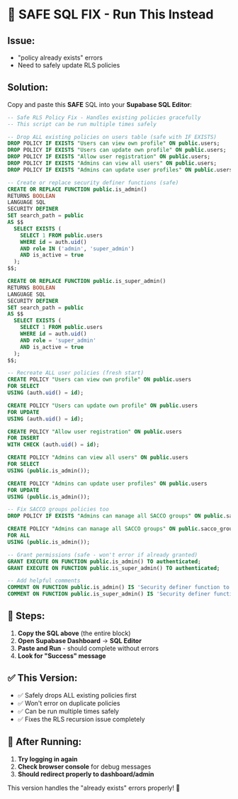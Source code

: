 # 🚨 SAFE SQL FIX - Run This Instead

## Issue: 
- "policy already exists" errors
- Need to safely update RLS policies

## Solution:
Copy and paste this **SAFE** SQL into your **Supabase SQL Editor**:

```sql
-- Safe RLS Policy Fix - Handles existing policies gracefully
-- This script can be run multiple times safely

-- Drop ALL existing policies on users table (safe with IF EXISTS)
DROP POLICY IF EXISTS "Users can view own profile" ON public.users;
DROP POLICY IF EXISTS "Users can update own profile" ON public.users;
DROP POLICY IF EXISTS "Allow user registration" ON public.users;
DROP POLICY IF EXISTS "Admins can view all users" ON public.users;
DROP POLICY IF EXISTS "Admins can update user profiles" ON public.users;

-- Create or replace security definer functions (safe)
CREATE OR REPLACE FUNCTION public.is_admin()
RETURNS BOOLEAN
LANGUAGE SQL
SECURITY DEFINER
SET search_path = public
AS $$
  SELECT EXISTS (
    SELECT 1 FROM public.users
    WHERE id = auth.uid() 
    AND role IN ('admin', 'super_admin')
    AND is_active = true
  );
$$;

CREATE OR REPLACE FUNCTION public.is_super_admin()
RETURNS BOOLEAN
LANGUAGE SQL
SECURITY DEFINER
SET search_path = public
AS $$
  SELECT EXISTS (
    SELECT 1 FROM public.users
    WHERE id = auth.uid() 
    AND role = 'super_admin'
    AND is_active = true
  );
$$;

-- Recreate ALL user policies (fresh start)
CREATE POLICY "Users can view own profile" ON public.users 
FOR SELECT 
USING (auth.uid() = id);

CREATE POLICY "Users can update own profile" ON public.users 
FOR UPDATE 
USING (auth.uid() = id);

CREATE POLICY "Allow user registration" ON public.users 
FOR INSERT 
WITH CHECK (auth.uid() = id);

CREATE POLICY "Admins can view all users" ON public.users 
FOR SELECT 
USING (public.is_admin());

CREATE POLICY "Admins can update user profiles" ON public.users 
FOR UPDATE 
USING (public.is_admin());

-- Fix SACCO groups policies too
DROP POLICY IF EXISTS "Admins can manage all SACCO groups" ON public.sacco_groups;

CREATE POLICY "Admins can manage all SACCO groups" ON public.sacco_groups 
FOR ALL 
USING (public.is_admin());

-- Grant permissions (safe - won't error if already granted)
GRANT EXECUTE ON FUNCTION public.is_admin() TO authenticated;
GRANT EXECUTE ON FUNCTION public.is_super_admin() TO authenticated;

-- Add helpful comments
COMMENT ON FUNCTION public.is_admin() IS 'Security definer function to check admin role without RLS recursion';
COMMENT ON FUNCTION public.is_super_admin() IS 'Security definer function to check super admin role without RLS recursion';
```

## 🚀 Steps:
1. **Copy the SQL above** (the entire block)
2. **Open Supabase Dashboard** → **SQL Editor**
3. **Paste and Run** - should complete without errors
4. **Look for "Success" message**

## ✅ This Version:
- ✅ Safely drops ALL existing policies first
- ✅ Won't error on duplicate policies
- ✅ Can be run multiple times safely
- ✅ Fixes the RLS recursion issue completely

## 🧪 After Running:
1. **Try logging in again**
2. **Check browser console** for debug messages
3. **Should redirect properly to dashboard/admin**

This version handles the "already exists" errors properly! 🎯
